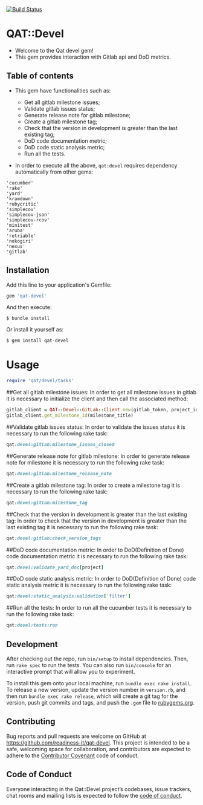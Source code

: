 [![Build Status](https://travis-ci.org/readiness-it/qat-devel.svg?branch=master)](https://travis-ci.org/readiness-it/qat-devel)

# QAT::Devel

- Welcome to the Qat devel gem!
- This gem provides interaction with Gitlab api and DoD metrics.

## Table of contents 
- This gem have functionalities such as:
    - Get all gitlab milestone issues;
    - Validate gitlab issues status;
    - Generate release note for gitlab milestone;
    - Create a gitlab milestone tag;
    - Check that the version in development is greater than the last existing tag;
    - DoD code documentation metric;
    - DoD code static analysis metric;
    - Run all the tests.
     
- In order to execute all the above, ```qat:devel``` requires dependency automatically from other gems: 
```
'cucumber'
'rake'
'yard'
'kramdown'
'rubycritic'
'simplecov'
'simplecov-json'
'simplecov-rcov'
'minitest'
'aruba'
'retriable'
'nokogiri'
'nexus'
'gitlab'
```

## Installation

Add this line to your application's Gemfile:

```ruby
gem 'qat-devel'
```

And then execute:

    $ bundle install

Or install it yourself as:

    $ gem install qat-devel
    
# Usage
```ruby
require 'qat/devel/tasks'
```

##Get all gitlab milestone issues:
In order to get all milestone issues in gitlab it is necessary to initialize the client and then call the associated method:
```ruby
gitlab_client = QAT::Devel::GitLab::Client.new(gitlab_token, project_id)
gitlab_client.get_milestone_id(milestone_title)
```

##Validate gitlab issues status:
In order to validate the issues status it is necessary to run the following rake task:
```ruby
qat:devel:gitlab:milestone_issues_closed
``` 
##Generate release note for gitlab milestone:
In order to generate release note for milestone it is necessary to run the following rake task:
```ruby
qat:devel:gitlab:milestone_release_note
```
##Create a gitlab milestone tag:
In order to create a milestone tag it is necessary to run the following rake task:
```ruby
qat:devel:gitlab:milestone_tag
```
##Check that the version in development is greater than the last existing tag:
In order to check that the version in development is greater than the last existing tag it is necessary to run the following rake task:
```ruby
qat:devel:gitlab:check_version_tags
```
##DoD code documentation metric:
In order to DoD(Definition of Done) code documentation metric it is necessary to run the following rake task:
```ruby
qat:devel:validate_yard_doc[project]
```
##DoD code static analysis metric:
In order to DoD(Definition of Done) code static analysis metric it is necessary to run the following rake task:
```ruby
qat:devel:static_analysis:validation['filter']
```
##Run all the tests:
In order to run all the cucumber tests it is necessary to run the following rake task:
```ruby
qat:devel:tests:run
```
## Development

After checking out the repo, run `bin/setup` to install dependencies. Then, run `rake spec` to run the tests. You can also run `bin/console` for an interactive prompt that will allow you to experiment.

To install this gem onto your local machine, run `bundle exec rake install`. To release a new version, update the version number in `version.rb`, and then run `bundle exec rake release`, which will create a git tag for the version, push git commits and tags, and push the `.gem` file to [rubygems.org](https://rubygems.org).

## Contributing

Bug reports and pull requests are welcome on GitHub at https://github.com/readiness-it/qat-devel. This project is intended to be a safe, welcoming space for collaboration, and contributors are expected to adhere to the [Contributor Covenant](http://contributor-covenant.org) code of conduct.

## Code of Conduct

Everyone interacting in the Qat::Devel project’s codebases, issue trackers, chat rooms and mailing lists is expected to follow the [code of conduct](https://github.com/qa-toolkit/qat-devel/blob/master/CODE_OF_CONDUCT.md). 
